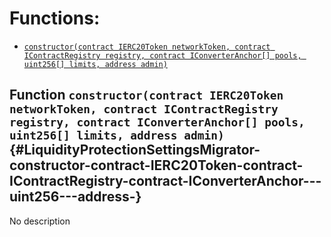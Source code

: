# Functions:

- [`constructor(contract IERC20Token networkToken, contract IContractRegistry registry, contract IConverterAnchor[] pools, uint256[] limits, address admin)`](#LiquidityProtectionSettingsMigrator-constructor-contract-IERC20Token-contract-IContractRegistry-contract-IConverterAnchor---uint256---address-)

## Function `constructor(contract IERC20Token networkToken, contract IContractRegistry registry, contract IConverterAnchor[] pools, uint256[] limits, address admin)` {#LiquidityProtectionSettingsMigrator-constructor-contract-IERC20Token-contract-IContractRegistry-contract-IConverterAnchor---uint256---address-}

No description
